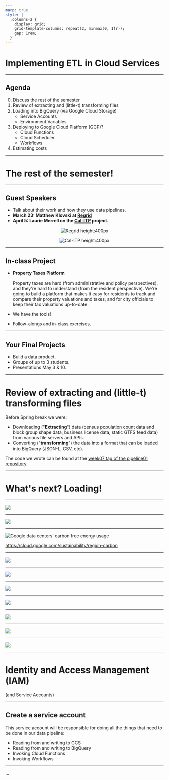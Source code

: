 ```yaml
---
marp: true
style: |
  .columns-2 {
    display: grid;
    grid-template-columns: repeat(2, minmax(0, 1fr));
    gap: 1rem;
  }
---
```


# Implementing ETL in Cloud Services

---

## Agenda

0.  Discuss the rest of the semester
1.  Review of extracting and (little-t) transforming files
2.  Loading into BigQuery (via Google Cloud Storage)
    * Service Accounts
    * Environment Variables
3.  Deploying to Google Cloud Platform (GCP)?
    * Cloud Functions
    * Cloud Scheduler
    * Workflows
4.  Estimating costs

---

# The rest of the semester!

---

## Guest Speakers

- Talk about their work and how they use data pipelines.
- **March 23: Matthew Klovski at [Regrid](https://regrid.com/)**
- **April 5: Laurie Merrell on the [Cal-ITP](https://www.calitp.org/) project.**

<div class="columns-2">
<div style="text-align: center;">

![Regrid height:400px](images/regrid.png)

</div>
<div style="text-align: center;">

![Cal-ITP height:400px](images/calitp.png)

</div>
</div>

---

## In-class Project

<!-- We're going to do an end-to-end build of a municipal data product. -->

- **Property Taxes Platform**

  Property taxes are hard (from administrative and policy perspectives), and they're hard to understand (from the resident perspective).  We're going to build a platform that makes it easy for residents to track and compare their property valuations and taxes, and for city officials to keep their tax valuations up-to-date.

- We have the tools!

- Follow-alongs and in-class exercises.

---

## Your Final Projects

- Build a data product.
- Groups of up to 3 students.
- Presentations May 3 & 10.

---

# Review of extracting and (little-t) transforming files

Before Spring break we were:
* Downloading ("**Extracting**") data (census population count data and block group shape data, business license data, static GTFS feed data) from various file servers and APIs.
* Converting ("**transforming**") the data into a format that can be loaded into BigQuery (JSON-L, CSV, etc).

The code we wrote can be found at the [week07 tag of the pipeline01 repository](https://github.com/musa-509-spring-2023/pipeline01/tree/week07).

---

# What's next? Loading!

<!--

We've extracted and transformed our data, but we haven't loaded it into BigQuery yet.  We need to do that before we can start querying it. So we'll be loading our data into Google Cloud Storage (GCS) so that it can be used as the backing for external tables in BigQuery.

Let's mimic the way we did this in the previous week, but this time we'll be using the Google Cloud Storage (GCS) API to upload our files.

Previously, we had a folder named `raw_data/` where we extracted our initial files, and we had a folder named `processed_data/` where we stored our transformed files.  We'll be using GCS to store our files, so we'll need to create a bucket for each one of these concerns.

* Create a raw_data bucket
* Create a processed_data bucket
  (remember that bucket names need to be globally unique)
-->

---

![](images/Screenshot%20from%202023-03-14%2001-17-47.png)

<!--

* We'll start with the raw data bucket.  We'll call it `<prefix>_raw_data`.

-> Next

-->

---

![](images/Screenshot%20from%202023-03-14%2001-17-55.png)

<!--

* I often use us-east1 for projects dealing with Philadelphia, but I've started trying to use us-central1 for projects that are more general, or even when I'm just doing initial development.

-->

---

![Google data centers' carbon free energy usage](images/Screenshot%20from%202023-03-14%2001-16-51.png)

https://cloud.google.com/sustainability/region-carbon

<!--

* The reason is because of the Low-CO2 footprint of the data centers in Iowa. To be clear, I think focus on individualized CO2 footprints is a distraction, but I also do think it's important to be aware of the impact of our work.

-> Next

-->

---

![](images/Screenshot%20from%202023-03-14%2001-21-21.png)

<!--

As I mentioned at some point before, I'm a fan of this auto-class storage option, because it will automatically transition my data to a lower-cost storage option when it's not being accessed frequently.

-> Next

-->

---

![](images/Screenshot%20from%202023-03-14%2001-26-24.png)

<!--

For any buckets that I'm not planning on hosting a publicly facing static website from, I like to set "Enforce public access prevention". This means that any files that I upload to this bucket will be private by default, and I'll need to explicitly make them public if I want to share them. For public data sources this isn't a big deal, but if you might have a mix of public and private data, it's nice to have this option set.

-> Next

Particularly for raw data buckets, I like to set "Object versioning" to "Enabled". This means that if I accidentally delete a file, I can go back and restore it. This is a nice feature to have, but it does come at a cost, so I don't use it for all buckets. I use it for raw data buckets because I may not be able to go back and re-download the data if I accidentally delete it.

-->

---

![](images/Screenshot%20from%202023-03-14%2001-26-38.png)

<!--

-> Next

It'll always ask you to confirm that you want to create the bucket with public access prevention on. Just confirm your choice (unless it was actually a mistake).

-> Confirm

-->

---

![](images/Screenshot%20from%202023-03-14%2001-45-51.png)

---

![](images/Screenshot%20from%202023-03-14%2001-28-13.png)

<!--
* Now let's create a bucket for our processed data.  We'll call it `<prefix>_processed_data`.

-> Next

-->

---

![](images/Screenshot%20from%202023-03-14%2001-30-04.png)

<!--

This is going to be largely the same as we did for the raw data bucket, except object versioning is not as important for processed data, so we'll leave that off.

-->

---

![](images/Screenshot%20from%202023-03-14%2001-49-10.png)

<!--

* Now that we have our buckets, we can start uploading our files.  Let's start with the census data.

( GO TO THE CODE; work until an IAM error, then come back. )

-->

---

# Identity and Access Management (IAM)
(and Service Accounts)

---

## Create a service account

This service account will be responsible for doing all the things that need to be done in our data pipeline:

- Reading from and writing to GCS
- Reading from and writing to BigQuery
- Invoking Cloud Functions
- Invoking Workflows

---

...